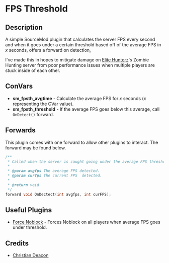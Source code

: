# FPS Threshold
## Description
A simple SourceMod plugin that calculates the server FPS every second and when it goes under a certain threshold based off of the average FPS in *x* seconds, offers a forward on detection,

I've made this in hopes to mitigate damage on [Elite Hunterz](https://forum.elite-hunterz.com/)'s Zombie Hunting server from poor performance issues when multiple players are stuck inside of each other.

## ConVars
* **sm_fpsth_avgtime** - Calculate the average FPS for *x* seconds (*x* representing the CVar value).
* **sm_fpsth_threshold** - If the average FPS goes below this average, call `OnDetect()` forward.

## Forwards
This plugin comes with one forward to allow other plugins to interact. The forward may be found below.

```C
/**
 * Called when the server is caught going under the average FPS threshold.
 *
 * @param avgfps The average FPS detected.
 * @param curfps The current FPS  detected.
 * 
 * @return void
 */
forward void OnDectect(int avgfps, int curFPS);
```

## Useful Plugins
* [Force Noblock](https://github.com/gamemann/FPS-Threshold-Noblock) - Forces Noblock on all players when average FPS goes under threshold.

## Credits
* [Christian Deacon](https://github.com/gamemann)